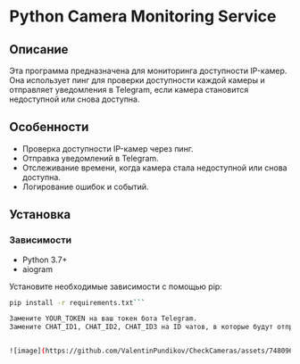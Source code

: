 # Python Camera Monitoring Service

## Описание

Эта программа предназначена для мониторинга доступности IP-камер. Она использует пинг для проверки доступности каждой камеры и отправляет уведомления в Telegram, если камера становится недоступной или снова доступна.

## Особенности

- Проверка доступности IP-камер через пинг.
- Отправка уведомлений в Telegram.
- Отслеживание времени, когда камера стала недоступной или снова доступна.
- Логирование ошибок и событий.

## Установка

### Зависимости

- Python 3.7+
- aiogram

Установите необходимые зависимости с помощью pip:

```bash
pip install -r requirements.txt```

Замените YOUR_TOKEN на ваш токен бота Telegram.
Замените CHAT_ID1, CHAT_ID2, CHAT_ID3 на ID чатов, в которые будут отправляться уведомления.


![image](https://github.com/ValentinPundikov/CheckCameras/assets/74809607/c557c56d-d45a-4a03-8a70-b5cf662586c4)

